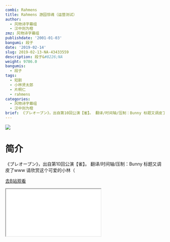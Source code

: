 ```yaml
---
combi: Rahmens
title: Rahmens 游园惊魂（运营测试）
author:
  - 风物诗字幕组
  - 汉中则为橙
zmz: 风物诗字幕组
publishdate: '2001-01-03'
bangumi: 段子
date: '2019-02-14'
slug: 2019-02-13-NA-43433559
description: 段子&#8226;NA
weight: 9786.0
bangumis:
  - 段子
tags:
  - 短剧
  - 小林贤太郎
  - 片桐仁
  - rahmens
categories:
  - 风物诗字幕组
  - 汉中则为橙
brief: 《プレオープン》，出自第10回公演【雀】。 翻译/时间轴/压制：Bunny 标题又调皮了www 请欣赏这个可爱的小林（
---
```

![](https://i.imgur.com/GOSZyFc.jpg)
# 简介  
《プレオープン》，出自第10回公演【雀】。
翻译/时间轴/压制：Bunny
标题又调皮了www
请欣赏这个可爱的小林（  

[去B站观看](https://www.bilibili.com/video/av43433559/)
<div class ="resp-container"><iframe class="testiframe" src="//player.bilibili.com/player.html?aid=43433559"", scrolling="no", allowfullscreen="true" > </iframe></div> 
